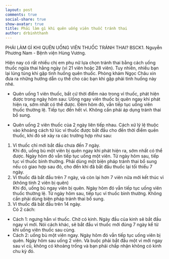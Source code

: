 ```yaml
---
layout: post
comments: true
social-share: true
show-avatar: true
title: Phải làm gì khi quên uống viên thuốc tránh thai
author: drbinhthanh
---
```


PHẢI LÀM GÌ KHI QUÊN UỐNG VIÊN THUỐC TRÁNH THAI? 
BSCK1. Nguyễn Phương Nam - Bệnh viện Hùng Vương.

Hiện nay có rất nhiều chị em phụ nữ lựa chọn tránh thai bằng cách uống thuốc ngừa thai hằng ngày (vỉ 21 viên hoặc 28 viên). Tuy nhiên, nhiều bạn lại lúng túng khi gặp tình huống quên thuốc. Phòng khám Ngọc Châu xin đưa ra những hướng dẫn cụ thể cho các bạn khi gặp phải tình huống này nhé.  

*  Quên uống 1 viên thuốc, bất cứ thời điểm nào trong vỉ thuốc, phát hiện được trong ngày hôm sau: Uống ngay viên thuốc bị quên ngay khi phát hiện ra, sớm nhất có thể được. Đêm hôm đó, vẫn tiếp tục uống viên thuốc thường lệ. Tiếp tục đến hết vỉ. Không cần phải áp dụng tránh thai bổ sung.  

*  Quên uống 2 viên thuốc của 2 ngày liên tiếp nhau. Cách xử lý lệ thuộc vào khoảng cách từ lúc vỉ thuốc được bắt đầu cho đến thời điểm quên thuốc, khi đó sẽ xảy ra các trường hợp như sau:  

1. Vỉ thuốc chỉ mới bắt đầu chưa đến 7 ngày.  
Khi đó, uống bù một viên bị quên ngay khi phát hiện ra, sớm nhất có thể được. Ngày hôm đó vẫn tiếp tục uống một viên. Từ ngày hôm sau, tiếp tục vỉ thuốc bình thường. Phải dùng một biện pháp tránh thai bổ sung nếu có giao hợp sau đó, cho đến khi đã bắt đầu thuốc lại tối thiểu 7 ngày.  
2. Vỉ thuốc đã bắt đầu trên 7 ngày, và còn lại hơn 7 viên nữa mới kết thúc vỉ (không tính 2 viên bị quên)  
Khi đó, uống bù ngay viên bị quên. Ngày hôm đó vẫn tiếp tục uống viên thuốc thường lệ. Từ ngày hôm sau, tiếp tục vỉ thuốc bình thường. Không cần phải dùng biện pháp tránh thai bổ sung.  
3. Vỉ thuốc đã bắt đầu trên 14 ngày.  
Có 2 cách: 
* Cách 1: ngưng hẳn vỉ thuốc. Chờ có kinh. Ngày đầu của kinh sẽ bắt đầu ngay vỉ mới. Nói cách khác, sẽ bắt đầu vỉ thuốc mới đúng 7 ngày kể từ khi uống viên thuốc sau cùng.  
* Cách 2: uống bù một viên ngay. Ngày hôm đó vẫn tiếp tục uống viên bị quên. Ngày hôm sau uống 2 viên. Và buộc phải bắt đầu một vỉ mới ngay sau vỉ cũ, không có khoảng trống và bạn phải chấp nhận không có kinh chu kỳ đó.